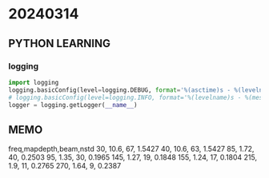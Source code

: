 
# 20240314

## PYTHON LEARNING

### logging
```python
import logging
logging.basicConfig(level=logging.DEBUG, format='%(asctime)s - %(levelname)s - %(message)s')
# logging.basicConfig(level=logging.INFO, format='%(levelname)s - %(message)s')
logger = logging.getLogger(__name__)
```

## MEMO
freq,mapdepth,beam,nstd
30,  10.6, 67, 1.5427
40,  10.6, 63, 1.5427
85,  1.72, 40, 0.2503
95,  1.35, 30, 0.1965
145, 1.27, 19, 0.1848
155, 1.24, 17, 0.1804
215, 1.9,  11, 0.2765
270, 1.64, 9,  0.2387

